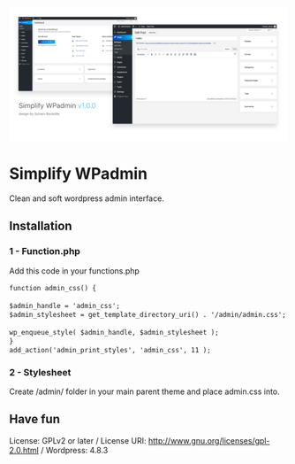 ![banner](https://github.com/SylvainBTL/Simplify-WPadmin/blob/master/banner.jpg)


# Simplify WPadmin

Clean and soft wordpress admin interface.

## Installation

###  1 - Function.php

Add this code in your functions.php

```
function admin_css() {

$admin_handle = 'admin_css';
$admin_stylesheet = get_template_directory_uri() . '/admin/admin.css';

wp_enqueue_style( $admin_handle, $admin_stylesheet );
}
add_action('admin_print_styles', 'admin_css', 11 );

```


### 2 - Stylesheet

Create /admin/ folder in your main parent theme and place admin.css into.


## Have fun

License: GPLv2 or later /
License URI: http://www.gnu.org/licenses/gpl-2.0.html /
Wordpress: 4.8.3 

